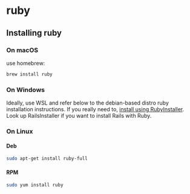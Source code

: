 # ruby

## Installing ruby

### On macOS

use homebrew:

```bash
brew install ruby
```

### On Windows

Ideally, use WSL and refer below to the debian-based distro ruby installation instructions. If you really need to, [install using RubyInstaller](https://rubyinstaller.org/). Look up RailsInstaller if you want to install Rails with Ruby.

### On Linux

#### Deb

```bash
sudo apt-get install ruby-full
```

#### RPM

```bash
sudo yum install ruby
```
